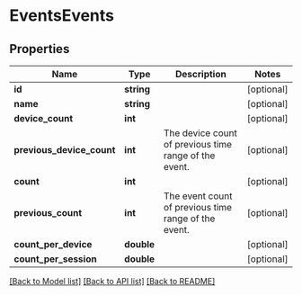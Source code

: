 # EventsEvents

## Properties
Name | Type | Description | Notes
------------ | ------------- | ------------- | -------------
**id** | **string** |  | [optional] 
**name** | **string** |  | [optional] 
**device_count** | **int** |  | [optional] 
**previous_device_count** | **int** | The device count of previous time range of the event. | [optional] 
**count** | **int** |  | [optional] 
**previous_count** | **int** | The event count of previous time range of the event. | [optional] 
**count_per_device** | **double** |  | [optional] 
**count_per_session** | **double** |  | [optional] 

[[Back to Model list]](../README.md#documentation-for-models) [[Back to API list]](../README.md#documentation-for-api-endpoints) [[Back to README]](../README.md)


